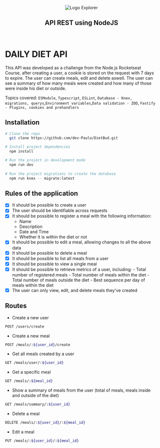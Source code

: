 <div align="center">
  <img 
    alt="Logo Explorer" 
    title="Explorer" 
    src="https://i.imgur.com/jgM1K5Z.png"
  >

  <br>

  <h2 align="center">
    API REST using NodeJS
  </h2>
</div>
<br>

# DAILY DIET API
This API was developed as a challenge from the Node.js Rocketseat Course, after creating a user, a cookie is stored on the request with 7 days to expire. The user can create meals, edit and delete aswell. The user can see a summary of how many meals were created and how many of those were inside his diet or outside.

Topics covered: `ESModule`, `Typescript`, `ESLint`, `Database - Knex, migrations, querys`,`Environment variables`,`Data validation - ZOD`, `Fastify - Plugins, cookies and prehandlers`

## Installation

```bash
# Clone the repo
  git clone https://github.com/dev-Paulo/DietBud.git

# Install project dependencies
  npm install

# Run the project in development mode
  npm run dev
  
# Run the project migrations to create the database
  npm run knex -- migrate:latest
```
## Rules of the application
  - [x] It should be possible to create a user
  - [x] The user should be identifiable across requests
  - [x] It should be possible to register a meal with the following information:  
      - Name
      - Description
      - Date and Time
      - Whether it is within the diet or not
  - [x] It should be possible to edit a meal, allowing changes to all the above data
  - [x] It should be possible to delete a meal
  - [x] It should be possible to list all meals from a user
  - [x] It should be possible to view a single meal
  - [x] It should be possible to retrieve metrics of a user, including:
        - Total number of registered meals
        - Total number of meals within the diet
        - Total number of meals outside the diet
        - Best sequence per day of meals within the diet
  - [x] The user can only view, edit, and delete meals they've created

## Routes
- Create a new user
```bash
POST /users/create
```

- Create a new meal
```bash
POST /meals/:${user_id}/create
```

- Get all meals created by a user
```bash
GET /meals/user/:${user_id}
```

- Get a specific meal
```bash
GET /meals/:${meal_id}
```

- Show a summary of meals from the user (total of meals, meals inside and outside of the diet)
```bash
GET /meals/summary/:${user_id}
```

- Delete a meal
```bash
DELETE /meals/:${user_id}/:${meal_id}
```

- Edit a meal
```bash
PUT /meals/:${user_id}/:${meal_id}
```
